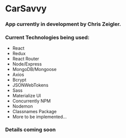 # CarSavvy

### App currently in development by Chris Zeigler.
### Current Technologies being used:

* React
* Redux
* React Router
* Node/Express
* MongoDB/Mongoose
* Axios
* Bcrypt
* JSONWebTokens
* Sass
* Materialize UI
* Concurrently NPM
* Nodemon
* Classnames Package
* More to be implemented...


### Details coming soon
